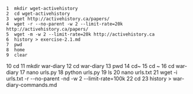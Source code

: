     1  mkdir wget-activehistory
    2  cd wget-activehistory
    3  wget http://activehistory.ca/papers/
    4  wget -r --no-parent -w 2 --limit-rate=20k http://activehistory.ca/papers/
    5  wget -m -w 2 --limit-rate=20k http://activehistory.ca
    6  history > exercise-2.1.md
    7  pwd
    8  home
    9  clear
   10  cd
   11  mkdir war-diary
   12  cd war-diary
   13  pwd
   14  cd~
   15  cd ~
   16  cd war-diary
   17  nano urls.py
   18  python urls.py
   19  ls
   20  nano urls.txt
   21  wget -i urls.txt -r --no-parent -nd -w 2 --limit-rate=100k
   22  cd
   23  history > war-diary-commands.md
